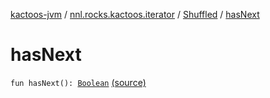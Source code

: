 [kactoos-jvm](../../index.md) / [nnl.rocks.kactoos.iterator](../index.md) / [Shuffled](index.md) / [hasNext](.)

# hasNext

`fun hasNext(): `[`Boolean`](https://kotlinlang.org/api/latest/jvm/stdlib/kotlin/-boolean/index.html) [(source)](https://github.com/neonailol/kactoos/blob/master/kactoos-jvm/src/main/kotlin/nnl/rocks/kactoos/iterator/Shuffled.kt#L38)